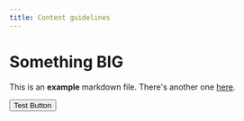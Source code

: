 ```yaml
---
title: Content guidelines
---
```


# Something BIG

This is an **example** markdown file. There's another one [here](/privacy).

<Button colorScheme="blue">Test Button</Button>